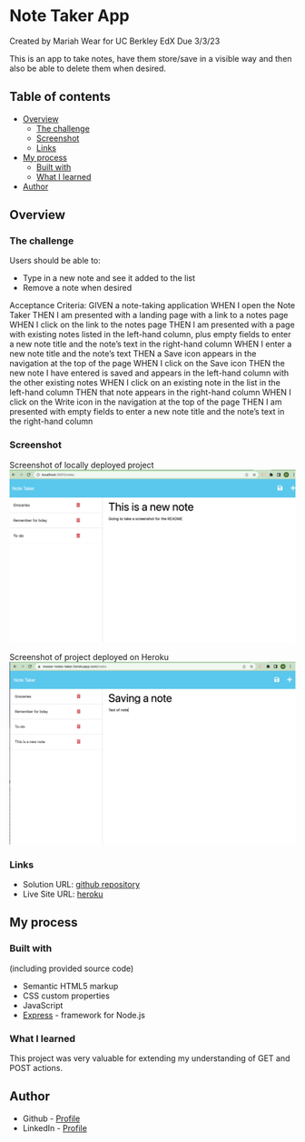 # Note Taker App
Created by Mariah Wear for UC Berkley EdX
Due 3/3/23

This is an app to take notes, have them store/save in a visible way and then also be able to delete them when desired. 

## Table of contents

- [Overview](#overview)
  - [The challenge](#the-challenge)
  - [Screenshot](#screenshot)
  - [Links](#links)
- [My process](#my-process)
  - [Built with](#built-with)
  - [What I learned](#what-i-learned)
- [Author](#author)

## Overview

### The challenge

Users should be able to:

- Type in a new note and see it added to the list
- Remove a note when desired

Acceptance Criteria:
GIVEN a note-taking application
WHEN I open the Note Taker
THEN I am presented with a landing page with a link to a notes page
WHEN I click on the link to the notes page
THEN I am presented with a page with existing notes listed in the left-hand column, plus empty fields to enter a new note title and the note’s text in the right-hand column
WHEN I enter a new note title and the note’s text
THEN a Save icon appears in the navigation at the top of the page
WHEN I click on the Save icon
THEN the new note I have entered is saved and appears in the left-hand column with the other existing notes
WHEN I click on an existing note in the list in the left-hand column
THEN that note appears in the right-hand column
WHEN I click on the Write icon in the navigation at the top of the page
THEN I am presented with empty fields to enter a new note title and the note’s text in the right-hand column

### Screenshot

Screenshot of locally deployed project ![locally deployed screenshot](./public/assets/image/screenshot-local.png)

Screenshot of project deployed on Heroku ![Heroku deployed screenshot](./public/assets/image/screenshot-heroku.png)


### Links

- Solution URL: [github repository](https://github.com/mariahw4/11-notes-taker)
- Live Site URL: [heroku](https://your-live-site-url.com)

## My process

### Built with
 (including provided source code)

- Semantic HTML5 markup
- CSS custom properties
- JavaScript
- [Express](https://expressjs.com/) - framework for Node.js

### What I learned

  This project was very valuable for extending my understanding of GET and POST actions.  

## Author

- Github - [Profile](https://github.com/mariahw4)
- LinkedIn - [Profile](https://www.linkedin.com/in/mariah-wear-7b1630255/)
